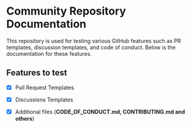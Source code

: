 # Community Repository Documentation
This repository is used for testing various GitHub features such as PR templates, discussion templates, and code of conduct. Below is the documentation for these features.

## Features to test
- [x] Pull Request Templates
- [x] Discussions Templates
- [x] Additional files (**CODE_OF_CONDUCT.md, CONTRIBUTING.md and others**)

